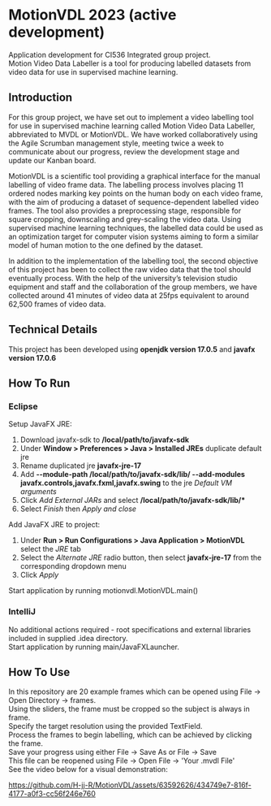 # MotionVDL 2023 (active development)

Application development for CI536 Integrated group project.\
Motion Video Data Labeller is a tool for producing labelled
datasets from video data for use in supervised machine learning.


## Introduction

For this group project, we have set out to implement a video labelling tool for use in supervised machine learning called Motion Video Data Labeller, abbreviated to MVDL or MotionVDL. We have worked collaboratively using the Agile Scrumban management style, meeting twice a week to communicate about our progress, review the development stage and update our Kanban board.

MotionVDL is a scientific tool providing a graphical interface for the manual labelling of video frame data. The labelling process involves placing 11 ordered nodes marking key points on the human body on each video frame, with the aim of producing a dataset of sequence-dependent labelled video frames. The tool also provides a preprocessing stage, responsible for square cropping, downscaling and grey-scaling the video data. Using supervised machine learning techniques, the labelled data could be used as an optimization target for computer vision systems aiming to form a similar model of human motion to the one defined by the dataset.

In addition to the implementation of the labelling tool, the second objective of this project has been to collect the raw video data that the tool should eventually process. With the help of the university’s television studio equipment and staff and the collaboration of the group members, we have collected around 41 minutes of video data at 25fps equivalent to around 62,500 frames of video data.


## Technical Details
This project has been developed using __openjdk version 17.0.5__ and __javafx version 17.0.6__

## How To Run

### Eclipse
Setup JavaFX JRE:  
1. Download javafx-sdk to __/local/path/to/javafx-sdk__  
2. Under __Window > Preferences > Java > Installed JREs__ duplicate default jre  
3. Rename duplicated jre __javafx-jre-17__  
4. Add __--module-path /local/path/to/javafx-sdk/lib/ --add-modules javafx.controls,javafx.fxml,javafx.swing__ to the jre *Default VM arguments*  
5. Click *Add External JARs* and select __/local/path/to/javafx-sdk/lib/*__  
6. Select *Finish* then *Apply and close*

Add JavaFX JRE to project:  
1. Under __Run > Run Configurations > Java Application > MotionVDL__ select the *JRE* tab  
2. Select the *Alternate JRE* radio button, then select __javafx-jre-17__ from the corresponding dropdown menu  
3. Click *Apply*

Start application by running motionvdl.MotionVDL.main()

### IntelliJ

No additional actions required - root specifications and external libraries included in supplied .idea directory.\
Start application by running main/JavaFXLauncher.


## How To Use

In this repository are 20 example frames which can be opened using File -> Open Directory -> frames.\
Using the sliders, the frame must be cropped so the subject is always in frame.\
Specify the target resolution using the provided TextField.\
Process the frames to begin labelling, which can be achieved by clicking the frame.\
Save your progress using either File -> Save As or File -> Save\
This file can be reopened using File -> Open File -> 'Your .mvdl File'\
See the video below for a visual demonstration:

https://github.com/H-jj-R/MotionVDL/assets/63592626/434749e7-816f-4177-a0f3-cc56f246e760

